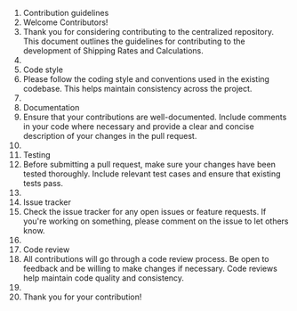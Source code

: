 1.	Contribution guidelines
2.	Welcome Contributors!
3.	Thank you for considering contributing to the centralized repository. This document outlines the guidelines for contributing to the development of Shipping Rates and Calculations.
4.	
5.	Code style
6.	Please follow the coding style and conventions used in the existing codebase. This helps maintain consistency across the project.
7.	
8.	Documentation
9.	Ensure that your contributions are well-documented. Include comments in your code where necessary and provide a clear and concise description of your changes in the pull request.
10.	
11.	Testing
12.	Before submitting a pull request, make sure your changes have been tested thoroughly. Include relevant test cases and ensure that existing tests pass.
13.	
14.	Issue tracker
15.	Check the issue tracker for any open issues or feature requests. If you're working on something, please comment on the issue to let others know.
16.	
17.	Code review
18.	All contributions will go through a code review process. Be open to feedback and be willing to make changes if necessary. Code reviews help maintain code quality and consistency.
19.	
20.	Thank you for your contribution!
